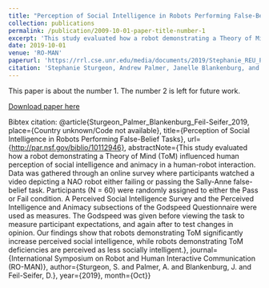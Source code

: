 ```yaml
---
title: "Perception of Social Intelligence in Robots Performing False-Belief Tasks"
collection: publications
permalink: /publication/2009-10-01-paper-title-number-1
excerpt: 'This study evaluated how a robot demonstrating a Theory of Mind (ToM) influenced human perception of social intelligence and animacy in a human-robot interaction. Data was gathered through an online survey where participants watched a video depicting a NAO robot either failing or passing the Sally-Anne false-belief task. Participants (N = 60) were randomly assigned to either the Pass or Fail condition. A Perceived Social Intelligence Survey and the Perceived Intelligence and Animacy subsections of the Godspeed Questionnaire were used as measures. The Godspeed was given before viewing the task to measure participant expectations, and again after to test changes in opinion. Our findings show that robots demonstrating ToM significantly increase perceived social intelligence, while robots demonstrating ToM deficiencies are perceived as less socially intelligent.'
date: 2019-10-01
venue: 'RO-MAN'
paperurl: 'https://rrl.cse.unr.edu/media/documents/2019/Stephanie_REU_Perceived_Intelligence_and_Animacy_in_Robots_1.pdf'
citation: 'Stephanie Sturgeon, Andrew Palmer, Janelle Blankenburg, and David Feil-Seifer. (2009). &quot;Perception of Social Intelligence in Robots Performing False-Belief Tasks.&quot; <i>to appear in the 28th IEEE International Conference on Robot and Human Interactive Communication – RO-MAN, New Delhi, India, October 2019</i>.'
---
```

This paper is about the number 1. The number 2 is left for future work.

[Download paper here](https://rrl.cse.unr.edu/media/documents/2019/Stephanie_REU_Perceived_Intelligence_and_Animacy_in_Robots_1.pdf)

Bibtex citation: @article{Sturgeon_Palmer_Blankenburg_Feil-Seifer_2019, place={Country unknown/Code not available}, title={Perception of Social Intelligence in Robots Performing False-Belief Tasks}, url={http://par.nsf.gov/biblio/10112946}, abstractNote={This study evaluated how a robot demonstrating a Theory of Mind (ToM) influenced human perception of social intelligence and animacy in a human-robot interaction. Data was gathered through an online survey where participants watched a video depicting a NAO robot either failing or passing the Sally-Anne false-belief task. Participants (N = 60) were randomly assigned to either the Pass or Fail condition. A Perceived Social Intelligence Survey and the Perceived Intelligence and Animacy subsections of the Godspeed Questionnaire were used as measures. The Godspeed was given before viewing the task to measure participant expectations, and again after to test changes in opinion. Our findings show that robots demonstrating ToM significantly increase perceived social intelligence, while robots demonstrating ToM deficiencies are perceived as less socially intelligent.}, journal={International Symposium on Robot and Human Interactive Communication (RO-MAN)}, author={Sturgeon, S. and Palmer, A. and Blankenburg, J. and Feil-Seifer, D.}, year={2019}, month={Oct}}
